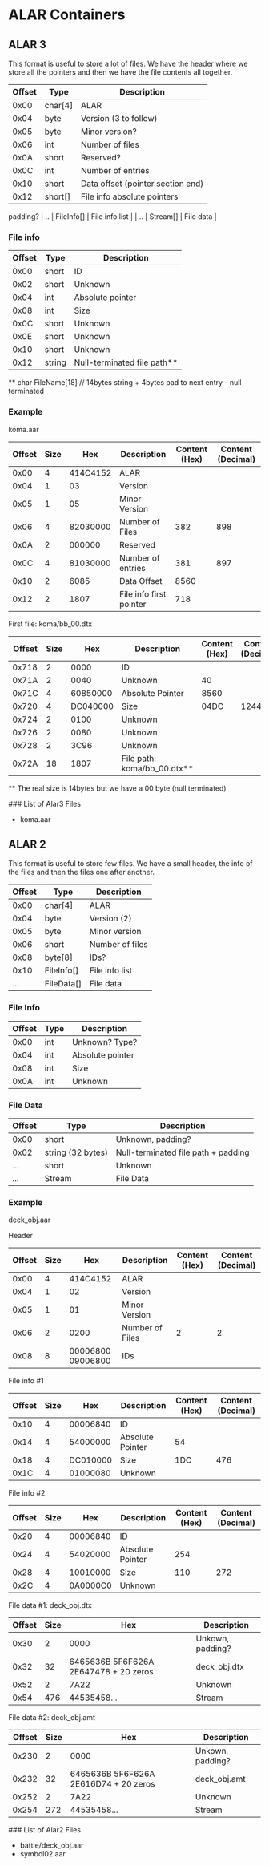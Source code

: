 # ALAR Containers

## ALAR 3

This format is useful to store a lot of files. We have the header where we store all the pointers and then we have the file contents all together.

| Offset | Type    | Description                       |
| ------ | ------- | --------------------------------- |
| 0x00   | char[4] | ALAR                              |
| 0x04   | byte    | Version (3 to follow)             |
| 0x05   | byte    | Minor version?                    |
| 0x06   | int     | Number of files                   |
| 0x0A   | short   | Reserved?                         |
| 0x0C   | int     | Number of entries                 |
| 0x10   | short   | Data offset (pointer section end) |
| 0x12   | short[] | File info absolute pointers       |
padding?
| ..     | FileInfo[] | File info list              |
| ..     | Stream[]   | File data                   |

### File info

| Offset | Type   | Description                 |
| ------ | ------ | --------------------------- |
| 0x00   | short  | ID                          |
| 0x02   | short  | Unknown                     |
| 0x04   | int    | Absolute pointer            |
| 0x08   | int    | Size                        |
| 0x0C   | short  | Unknown                     |
| 0x0E   | short  | Unknown                     |
| 0x10   | short  | Unknown                     |
| 0x12   | string | Null-terminated file path** |

** char FileName[18] // 14bytes string + 4bytes pad to next entry - null terminated

### Example

koma.aar

| Offset | Size | Hex      | Description             | Content (Hex) | Content (Decimal) |
| ------ | ---- | -------- | ----------------------- | ------------- | ----------------- |
| 0x00   | 4    | 414C4152 | ALAR                    |
| 0x04   | 1    | 03       | Version                 |
| 0x05   | 1    | 05       | Minor Version           |
| 0x06   | 4    | 82030000 | Number of Files         | 382           | 898               |
| 0x0A   | 2    | 000000   | Reserved                |
| 0x0C   | 4    | 81030000 | Number of entries       | 381           | 897               |
| 0x10   | 2    | 6085     | Data Offset             | 8560          |                   |
| 0x12   | 2    | 1807     | File info first pointer | 718           |                   |

First file: koma/bb_00.dtx

| Offset | Size | Hex      | Description                 | Content (Hex) | Content (Decimal) |
| ------ | ---- | -------- | --------------------------- | ------------- | ----------------- |
| 0x718  | 2    | 0000     | ID                          |
| 0x71A  | 2    | 0040     | Unknown                     | 40            |
| 0x71C  | 4    | 60850000 | Absolute Pointer            | 8560          |
| 0x720  | 4    | DC040000 | Size                        | 04DC          | 1244              |
| 0x724  | 2    | 0100     | Unknown                     |
| 0x726  | 2    | 0080     | Unknown                     |
| 0x728  | 2    | 3C96     | Unknown                     |
| 0x72A  | 18   | 1807     | File path: koma/bb_00.dtx** |

** The real size is 14bytes but we have a 00 byte (null terminated)

### List of Alar3 Files

- koma.aar

## ALAR 2

This format is useful to store few files. We have a small header, the info of the files and then the files one after another.

| Offset | Type       | Description     |
| ------ | ---------- | --------------- |
| 0x00   | char[4]    | ALAR            |
| 0x04   | byte       | Version (2)     |
| 0x05   | byte       | Minor version   |
| 0x06   | short      | Number of files |
| 0x08   | byte[8]    | IDs?            |
| 0x10   | FileInfo[] | File info list  |
| ...    | FileData[] | File data       |

### File Info

| Offset | Type | Description      |
| ------ | ---- | ---------------- |
| 0x00   | int  | Unknown? Type?   |
| 0x04   | int  | Absolute pointer |
| 0x08   | int  | Size             |
| 0x0A   | int  | Unknown          |

### File Data

| Offset | Type              | Description                         |
| ------ | ----------------- | ----------------------------------- |
| 0x00   | short             | Unknown, padding?                   |
| 0x02   | string (32 bytes) | Null-terminated file path + padding |
| ...    | short             | Unknown                             |
| ...    | Stream            | File Data                           |

### Example

deck_obj.aar

Header

| Offset | Size | Hex               | Description     | Content (Hex) | Content (Decimal) |
| ------ | ---- | ----------------- | --------------- | ------------- | ----------------- |
| 0x00   | 4    | 414C4152          | ALAR            |
| 0x04   | 1    | 02                | Version         |
| 0x05   | 1    | 01                | Minor Version   |
| 0x06   | 2    | 0200              | Number of Files | 2             | 2                 |
| 0x08   | 8    | 00006800 09006800 | IDs             |

File info #1

| Offset | Size | Hex      | Description      | Content (Hex) | Content (Decimal) |
| ------ | ---- | -------- | ---------------- | ------------- | ----------------- |
| 0x10   | 4    | 00006840 | ID               |
| 0x14   | 4    | 54000000 | Absolute Pointer | 54            |
| 0x18   | 4    | DC010000 | Size             | 1DC           | 476               |
| 0x1C   | 4    | 01000080 | Unknown          |

File info #2

| Offset | Size | Hex      | Description      | Content (Hex) | Content (Decimal) |
| ------ | ---- | -------- | ---------------- | ------------- | ----------------- |
| 0x20   | 4    | 00006840 | ID               |
| 0x24   | 4    | 54020000 | Absolute Pointer | 254           |
| 0x28   | 4    | 10010000 | Size             | 110           | 272               |
| 0x2C   | 4    | 0A0000C0 | Unknown          |

File data #1: deck_obj.dtx

| Offset | Size | Hex                                   | Description      |
| ------ | ---- | ------------------------------------- | ---------------- |
| 0x30   | 2    | 0000                                  | Unkown, padding? |
| 0x32   | 32   | 6465636B 5F6F626A 2E647478 + 20 zeros | deck_obj.dtx     |
| 0x52   | 2    | 7A22                                  | Unknown          |
| 0x54   | 476  | 44535458...                           | Stream           |

File data #2: deck_obj.amt

| Offset | Size | Hex                                   | Description      |
| ------ | ---- | ------------------------------------- | ---------------- |
| 0x230  | 2    | 0000                                  | Unkown, padding? |
| 0x232  | 32   | 6465636B 5F6F626A 2E616D74 + 20 zeros | deck_obj.amt     |
| 0x252  | 2    | 7A22                                  | Unknown          |
| 0x254  | 272  | 44535458...                           | Stream           |

### List of Alar2 Files

- battle/deck_obj.aar
- symbol02.aar